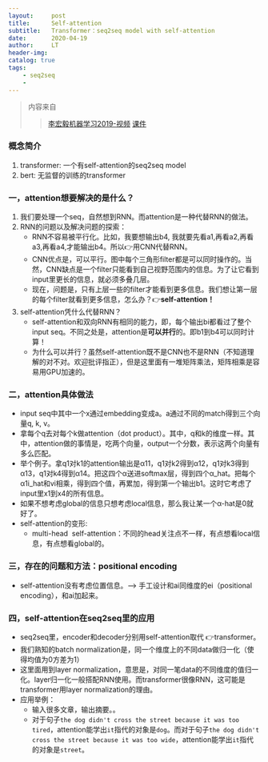 ```yaml
---
layout:     post
title:      Self-attention
subtitle:   Transformer：seq2seq model with self-attention
date:       2020-04-19
author:     LT
header-img: 
catalog: true
tags:
    - seq2seq
    - 
---
```


>内容来自
>>[李宏毅机器学习2019-视频](https://www.bilibili.com/video/BV14J411W7hw?p=60)
>>[课件](http://speech.ee.ntu.edu.tw/~tlkagk/courses/ML_2019/Lecture/Transformer%20(v5).pdf)

### 概念简介
1. transformer:  一个有self-attention的seq2seq model
2. bert:  无监督的训练的transformer

### 一，attention想要解决的是什么？
1. 我们要处理一个seq，自然想到RNN。而attention是一种代替RNN的做法。
2. RNN的问题以及解决问题的探索：
    - RNN不容易被平行化。比如，我要想输出b4, 我就要先看a1,再看a2,再看a3,再看a4,才能输出b4。所以👉用CNN代替RNN。
    - CNN优点是，可以平行。图中每个三角形filter都是可以同时操作的。当然，CNN缺点是一个filter只能看到自己视野范围内的信息。为了让它看到input里更长的信息，就必须多叠几层。
    - 现在，问题是，只有上层一些的filter才能看到更多信息。我们想让第一层的每个filter就看到更多信息，怎么办？👉**self-attention！**
3. self-attention凭什么代替RNN？
    - self-attention和双向RNN有相同的能力，即，每个输出bi都看过了整个input seq。不同之处是，attention是**可以并行**的。即b1到b4可以同时计算！
    - 为什么可以并行？虽然self-attention既不是CNN也不是RNN（不知道理解的对不对。欢迎批评指正），但是这里面有一堆矩阵乘法，矩阵相乘是容易用GPU加速的。

### 二，attention具体做法
   - input seq中其中一个x通过embedding变成a。a通过不同的match得到三个向量q, k, v。
   - 拿每个q去对每个k做attention（dot product）。其中，q和k的维度一样。其中，attention做的事情是，吃两个向量，output一个分数，表示这两个向量有多么匹配。
   - 举个例子。拿q1对k1的attention输出是α11，q1对k2得到α12，q1对k3得到α13，q1对k4得到α14。把这四个α送进softmax层，得到四个α_hat。把每个α1i_hat和vi相乘，得到四个值，再累加，得到第一个输出b1。这时它考虑了input里x1到x4的所有信息。
   - 如果不想考虑global的信息只想考虑local信息，那么我让某一个α-hat是0就好了。
   - self-attention的变形:
       * multi-head  self-attention：不同的head关注点不一样，有点想看local信息，有点想看global的。

### 三，存在的问题和方法：positional encoding
   - self-attention没有考虑位置信息。——> 手工设计和ai同维度的ei（positional encoding），和ai加起来。

### 四，self-attention在seq2seq里的应用
- seq2seq里，encoder和decoder分别用self-attention取代 👉transformer。
- 我们熟知的batch normalization是，同一个维度上的不同data做归一化（使得均值为0方差为1）
- 这里面用到layer normalization，意思是，对同一笔data的不同维度的值归一化。layer归一化一般搭配RNN使用。而transformer很像RNN，这可能是transformer用layer normalization的理由。
- 应用举例：
    * 输入很多文章，输出摘要。。
    * 对于句子`the dog didn't cross the street because it was too tired`，attention能学出`it`指代的对象是`dog`。而对于句子`the dog didn't cross the street because it was too wide`，attention能学出`it`指代的对象是`street`。
